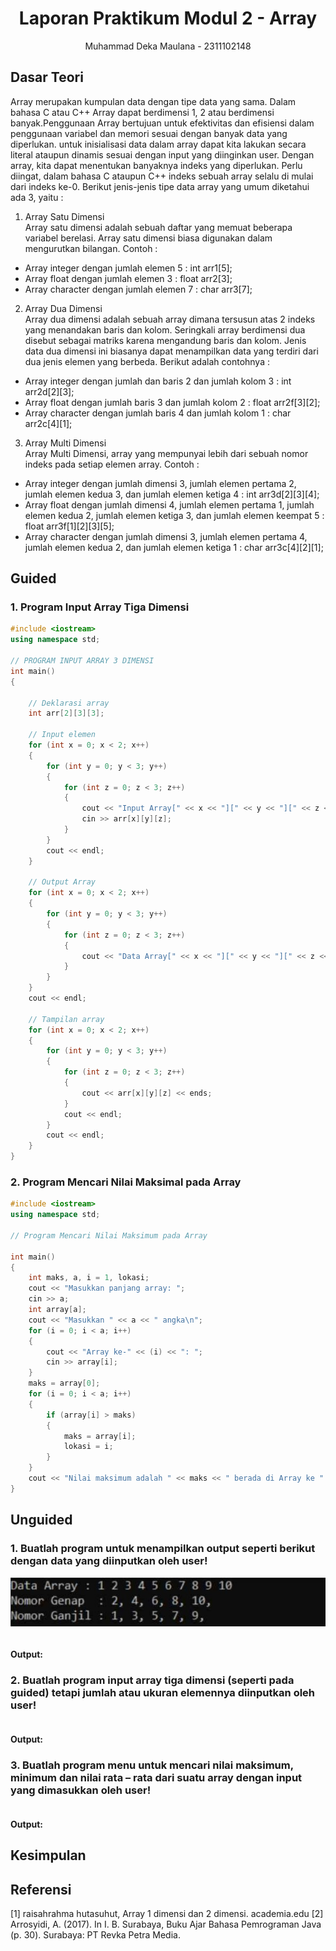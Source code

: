 # <h1 align="center">Laporan Praktikum Modul 2 - Array</h1>
<p align="center">Muhammad Deka Maulana - 2311102148</p>

## Dasar Teori
Array merupakan kumpulan data dengan tipe data yang sama. Dalam bahasa C atau C++ Array dapat berdimensi 1, 2 atau berdimensi banyak.Penggunaan Array bertujuan untuk efektivitas dan efisiensi dalam penggunaan variabel dan memori sesuai dengan banyak data yang diperlukan. untuk inisialisasi data dalam array dapat kita lakukan secara literal ataupun dinamis sesuai dengan input yang diinginkan user. Dengan array, kita dapat menentukan banyaknya indeks yang diperlukan. Perlu diingat, dalam bahasa C ataupun C++ indeks sebuah array selalu di mulai dari indeks ke-0.  Berikut jenis-jenis tipe data array yang umum diketahui ada 3, yaitu :
1. Array Satu Dimensi<br/>
Array satu dimensi adalah sebuah daftar yang memuat beberapa variabel berelasi. Array satu dimensi biasa digunakan dalam mengurutkan bilangan.
Contoh :
- Array integer dengan jumlah elemen 5 : int arr1[5];
- Array float dengan jumlah elemen 3 : float arr2[3];
- Array character dengan jumlah elemen 7 : char arr3[7];
2. Array Dua Dimensi<br/>
Array dua dimensi adalah sebuah array dimana tersusun atas 2 indeks yang menandakan baris dan kolom. Seringkali array berdimensi dua disebut sebagai matriks karena mengandung baris dan kolom. Jenis data dua dimensi ini biasanya dapat menampilkan data yang terdiri dari dua jenis elemen yang berbeda. Berikut adalah contohnya :
- Array integer dengan jumlah dan baris 2 dan jumlah kolom 3 : int arr2d[2][3];
- Array float dengan jumlah baris 3 dan jumlah kolom 2 : float arr2f[3][2];
- Array character dengan jumlah baris 4 dan jumlah kolom 1 : char arr2c[4][1];
3. Array Multi Dimensi<br/>
Array Multi Dimensi, array yang mempunyai lebih dari sebuah nomor indeks pada setiap elemen array.
Contoh :
- Array integer dengan jumlah dimensi 3, jumlah elemen pertama 2, jumlah elemen kedua 3, dan jumlah elemen ketiga 4 : int arr3d[2][3][4];
- Array float dengan jumlah dimensi 4, jumlah elemen pertama 1, jumlah elemen kedua 2, jumlah elemen ketiga 3, dan jumlah elemen keempat 5 : float arr3f[1][2][3][5];
- Array character dengan jumlah dimensi 3, jumlah elemen pertama 4, jumlah elemen kedua 2, dan jumlah elemen ketiga 1 : char arr3c[4][2][1];

## Guided 

### 1. Program Input Array Tiga Dimensi

```C++
#include <iostream>
using namespace std;

// PROGRAM INPUT ARRAY 3 DIMENSI
int main()
{

    // Deklarasi array
    int arr[2][3][3];

    // Input elemen
    for (int x = 0; x < 2; x++)
    {
        for (int y = 0; y < 3; y++)
        {
            for (int z = 0; z < 3; z++)
            {
                cout << "Input Array[" << x << "][" << y << "][" << z << "] = ";
                cin >> arr[x][y][z];
            }
        }
        cout << endl;
    }

    // Output Array
    for (int x = 0; x < 2; x++)
    {
        for (int y = 0; y < 3; y++)
        {
            for (int z = 0; z < 3; z++)
            {
                cout << "Data Array[" << x << "][" << y << "][" << z << "] = " << arr[x][y][z] << endl;
            }
        }
    }
    cout << endl;

    // Tampilan array
    for (int x = 0; x < 2; x++)
    {
        for (int y = 0; y < 3; y++)
        {
            for (int z = 0; z < 3; z++)
            {
                cout << arr[x][y][z] << ends;
            }
            cout << endl;
        }
        cout << endl;
    }
}
```

### 2. Program Mencari Nilai Maksimal pada Array

```C++
#include <iostream>
using namespace std;

// Program Mencari Nilai Maksimum pada Array

int main()
{
    int maks, a, i = 1, lokasi;
    cout << "Masukkan panjang array: ";
    cin >> a;
    int array[a];
    cout << "Masukkan " << a << " angka\n";
    for (i = 0; i < a; i++)
    {
        cout << "Array ke-" << (i) << ": ";
        cin >> array[i];
    }
    maks = array[0];
    for (i = 0; i < a; i++)
    {
        if (array[i] > maks)
        {
            maks = array[i];
            lokasi = i;
        }
    }
    cout << "Nilai maksimum adalah " << maks << " berada di Array ke " << lokasi << endl;
}
```

## Unguided 

### 1. Buatlah program untuk menampilkan output seperti berikut dengan data yang diinputkan oleh user!
![Screenshot Soal Unguided 1](soalunguided1.jpg)
```C++

```
#### Output:

### 2. Buatlah program input array tiga dimensi (seperti pada guided) tetapi jumlah atau ukuran elemennya diinputkan oleh user!

```C++

```
#### Output:

### 3. Buatlah program menu untuk mencari nilai maksimum, minimum dan nilai rata – rata dari suatu array dengan input yang dimasukkan oleh user!

```C++

```
#### Output:

## Kesimpulan

## Referensi
[1] raisahrahma hutasuhut, Array 1 dimensi dan 2 dimensi. academia.edu
[2] Arrosyidi, A. (2017). In I. B. Surabaya, Buku Ajar Bahasa Pemrograman Java (p. 30). Surabaya: PT Revka Petra Media.